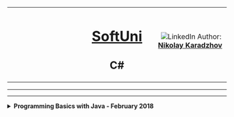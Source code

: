 
<!-- Head Start -->
<table border="0" width="100%" cellspacing="1" cellpadding="3" align="center">
<tbody>
<tr>
<td align="center" width="33%"><img style="text-align: ce;" src="http://conf.softuni.bg/wp-content/uploads/2015/01/SoftUni-Logo-Flat_square-blue-300x235.png" alt="" /></td>
<td align="center" width="33%">
<h1><a href="https://softuni.bg/">SoftUni</a></h1>
<h2>C#</h2>
</td>
<td align="center" width="33%"><img src="https://avatars3.githubusercontent.com/u/35952928?s=400&u=6e26e4f3e92e10c1fc120856b4efd8ec09413b8e&v=4" alt="" />
<img src="https://www.linkedin.com/favicon.ico" alt="LinkedIn" />
Author: 
<strong>
<a title="LinkedIn Nikolay Karadzhov" href="https://www.linkedin.com/in/nikolay-karadzhov-622998153" target="_blank">
Nikolay Karadzhov
</a>
</strong></p>
</td>
</tr>
</tbody>
</table>
<hr>
<hr>
<details>
  <summary>
    <b>Programming Basics with Java - February 2018</b>
  </summary>  
  <table class="table table-bordered">
     <thead>
      <tr>
        <th width = "50%">Programming Basics with Java - February 2018</th>
        <th width = "40%">Grade: 5.64 out of 6.00</th>
        <th width = "30%"><a href = "https://softuni.bg/certificates/details/53208/8db575b9">Certificate</a></th>
        </tr>
    </thead>
    </table>
  <table class="table table-bordered">
    <thead>
      <tr>
        <th width = "20%">Topic</th>
        <th width = "60%">Lab</th>
        <th width = "60%">Exercise</th>
      </tr>
    </thead>
    <tbody>
      <tr>
        <td width = "20%">John</td>
        <td width = "50%">Doe</td>
        <td width = "60%">john@example.com</td>
      </tr>
      <tr>
        <td width = "20%">Mary</td>
        <td width = "50%">Moe</td>
        <td width = "60%">mary@example.com</td>
      </tr>
      <tr>
        <td width = "20%">July</td>
        <td width = "50%">Dooley</td>
        <td width = "60%">july@example.com</td>
      </tr>
    </tbody>
  </table>
